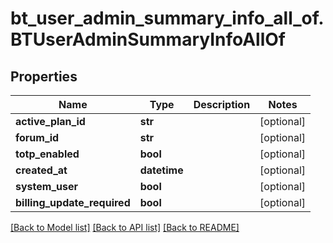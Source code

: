 # bt_user_admin_summary_info_all_of.BTUserAdminSummaryInfoAllOf

## Properties
Name | Type | Description | Notes
------------ | ------------- | ------------- | -------------
**active_plan_id** | **str** |  | [optional] 
**forum_id** | **str** |  | [optional] 
**totp_enabled** | **bool** |  | [optional] 
**created_at** | **datetime** |  | [optional] 
**system_user** | **bool** |  | [optional] 
**billing_update_required** | **bool** |  | [optional] 

[[Back to Model list]](../README.md#documentation-for-models) [[Back to API list]](../README.md#documentation-for-api-endpoints) [[Back to README]](../README.md)


